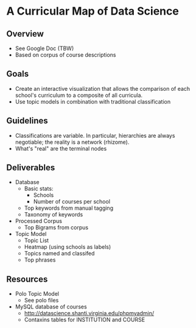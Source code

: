 # A Curricular Map of Data Science

## Overview
* See Google Doc (TBW)
* Based on corpus of course descriptions

## Goals
* Create an interactive visualization that allows
the comparison of each school's curriculum to a composite of all
curricula.
* Use topic models in combination with traditional classification

## Guidelines
* Classifications are variable. In particular, hierarchies are always negotiable; 
the reality is a network (rhizome).
* What's "real" are the terminal nodes 

## Deliverables
* Database
    * Basic stats:
        * Schools
        * Number of courses per school
    * Top keywords from manual tagging
    * Taxonomy of keywords  
* Processed Corpus
    * Top Bigrams from corpus
* Topic Model
    * Topic List
    * Heatmap (using schools as labels)
    * Topics named and classifed
    * Top phrases

## Resources
* Polo Topic Model
    * See polo files
* MySQL database of courses
    * http://datascience.shanti.virginia.edu/phpmyadmin/ 
    * Contaxins tables for INSTITUTION and COURSE    
